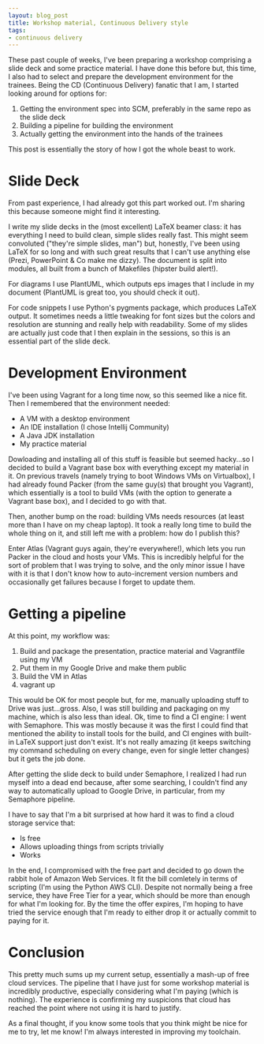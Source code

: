 ```yaml
---
layout: blog_post
title: Workshop material, Continuous Delivery style
tags:
- continuous delivery
---
```

These past couple of weeks, I've been preparing a workshop comprising a slide deck and some practice material.
I have done this before but, this time, I also had to select and prepare the development environment for the trainees.
Being the CD (Continuous Delivery) fanatic that I am, I started looking around for options for:

1. Getting the environment spec into SCM, preferably in the same repo as the slide deck
2. Building a pipeline for building the environment
3. Actually getting the environment into the hands of the trainees

This post is essentially the story of how I got the whole beast to work.

# Slide Deck

From past experience, I had already got this part worked out.
I'm sharing this because someone might find it interesting.

I write my slide decks in the (most excellent) LaTeX beamer class: it has everything I need to build clean, simple slides really fast.
This might seem convoluted ("they're simple slides, man") but, honestly, I've been using LaTeX for so long and with such great results that I can't use anything else (Prezi, PowerPoint & Co make me dizzy).
The document is split into modules, all built from a bunch of Makefiles (hipster build alert!).

For diagrams I use PlantUML, which outputs eps images that I include in my document (PlantUML is great too, you should check it out).

For code snippets I use Python's pygments package, which produces LaTeX output.
It sometimes needs a little tweaking for font sizes but the colors and resolution are stunning and really help with readability.
Some of my slides are actually just code that I then explain in the sessions, so this is an essential part of the slide deck.

# Development Environment

I've been using Vagrant for a long time now, so this seemed like a nice fit.
Then I remembered that the environment needed:

* A VM with a desktop environment
* An IDE installation (I chose Intellij Community)
* A Java JDK installation
* My practice material

Dowloading and installing all of this stuff is feasible but seemed hacky...so I decided to build a Vagrant base box with everything except my material in it.
On previous travels (namely trying to boot Windows VMs on Virtualbox), I had already found Packer (from the same guy(s) that brought you Vagrant), which essentially is a tool to build VMs (with the option to generate a Vagrant base box), and I decided to go with that.

Then, another bump on the road: building VMs needs resources (at least more than I have on my cheap laptop).
It took a really long time to build the whole thing on it, and still left me with a problem: how do I publish this?

Enter Atlas (Vagrant guys again, they're everywhere!), which lets you run Packer in the cloud and hosts your VMs.
This is incredibly helpful for the sort of problem that I was trying to solve, and the only minor issue I have with it is that I don't know how to auto-increment version numbers and occasionally get failures because I forget to update them.

# Getting a pipeline

At this point, my workflow was:

1. Build and package the presentation, practice material and Vagrantfile using my VM
2. Put them in my Google Drive and make them public
3. Build the VM in Atlas
4. vagrant up

This would be OK for most people but, for me, manually uploading stuff to Drive was just...gross.
Also, I was still building and packaging on my machine, which is also less than ideal.
Ok, time to find a CI engine: I went with Semaphore.
This was mostly because it was the first I could find that mentioned the ability to install tools for the build, and CI engines with built-in LaTeX support just don't exist.
It's not really amazing (it keeps switching my command scheduling on every change, even for single letter changes) but it gets the job done.

After getting the slide deck to build under Semaphore, I realized I had run myself into a dead end because, after some searching, I couldn't find any way to automatically upload to Google Drive, in particular, from my Semaphore pipeline.

I have to say that I'm a bit surprised at how hard it was to find a cloud storage service that:

* Is free
* Allows uploading things from scripts trivially
* Works

In the end, I compromised with the free part and decided to go down the rabbit hole of Amazon Web Services.
It fit the bill comletely in terms of scripting (I'm using the Python AWS CLI).
Despite not normally being a free service, they have Free Tier for a year, which should be more than enough for what I'm looking for.
By the time the offer expires, I'm hoping to have tried the service enough that I'm ready to either drop it or actually commit to paying for it.

# Conclusion

This pretty much sums up my current setup, essentially a mash-up of free cloud services.
The pipeline that I have just for some workshop material is incredibly productive, especially considering what I'm paying (which is nothing).
The experience is confirming my suspicions that cloud has reached the point where not using it is hard to justify.

As a final thought, if you know some tools that you think might be nice for me to try, let me know!
I'm always interested in improving my toolchain.
